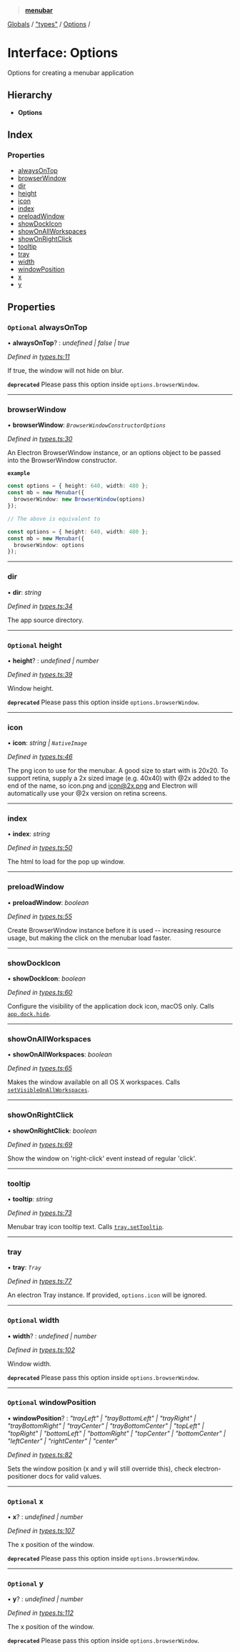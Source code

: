 > **[menubar](../README.md)**

[Globals](../globals.md) / ["types"](../modules/_types_.md) / [Options](_types_.options.md) /

# Interface: Options

Options for creating a menubar application

## Hierarchy

* **Options**

## Index

### Properties

* [alwaysOnTop](_types_.options.md#optional-alwaysontop)
* [browserWindow](_types_.options.md#browserwindow)
* [dir](_types_.options.md#dir)
* [height](_types_.options.md#optional-height)
* [icon](_types_.options.md#icon)
* [index](_types_.options.md#index)
* [preloadWindow](_types_.options.md#preloadwindow)
* [showDockIcon](_types_.options.md#showdockicon)
* [showOnAllWorkspaces](_types_.options.md#showonallworkspaces)
* [showOnRightClick](_types_.options.md#showonrightclick)
* [tooltip](_types_.options.md#tooltip)
* [tray](_types_.options.md#tray)
* [width](_types_.options.md#optional-width)
* [windowPosition](_types_.options.md#optional-windowposition)
* [x](_types_.options.md#optional-x)
* [y](_types_.options.md#optional-y)

## Properties

### `Optional` alwaysOnTop

• **alwaysOnTop**? : *undefined | false | true*

*Defined in [types.ts:11](https://github.com/maxogden/menubar/blob/d31ecca/src/types.ts#L11)*

If true, the window will not hide on blur.

**`deprecated`** Please pass this option inside `options.browserWindow`.

___

###  browserWindow

• **browserWindow**: *`BrowserWindowConstructorOptions`*

*Defined in [types.ts:30](https://github.com/maxogden/menubar/blob/d31ecca/src/types.ts#L30)*

An Electron BrowserWindow instance, or an options object to be passed into
the BrowserWindow constructor.

**`example`** 
```typescript
const options = { height: 640, width: 480 };
const mb = new Menubar({
  browserWindow: new BrowserWindow(options)
});

// The above is equivalent to

const options = { height: 640, width: 480 };
const mb = new Menubar({
  browserWindow: options
});
```

___

###  dir

• **dir**: *string*

*Defined in [types.ts:34](https://github.com/maxogden/menubar/blob/d31ecca/src/types.ts#L34)*

The app source directory.

___

### `Optional` height

• **height**? : *undefined | number*

*Defined in [types.ts:39](https://github.com/maxogden/menubar/blob/d31ecca/src/types.ts#L39)*

Window height.

**`deprecated`** Please pass this option inside `options.browserWindow`.

___

###  icon

• **icon**: *string | `NativeImage`*

*Defined in [types.ts:46](https://github.com/maxogden/menubar/blob/d31ecca/src/types.ts#L46)*

The png icon to use for the menubar. A good size to start with is 20x20.
To support retina, supply a 2x sized image (e.g. 40x40) with @2x added to
the end of the name, so icon.png and icon@2x.png and Electron will
automatically use your @2x version on retina screens.

___

###  index

• **index**: *string*

*Defined in [types.ts:50](https://github.com/maxogden/menubar/blob/d31ecca/src/types.ts#L50)*

The html to load for the pop up window.

___

###  preloadWindow

• **preloadWindow**: *boolean*

*Defined in [types.ts:55](https://github.com/maxogden/menubar/blob/d31ecca/src/types.ts#L55)*

Create BrowserWindow instance before it is used -- increasing resource
usage, but making the click on the menubar load faster.

___

###  showDockIcon

• **showDockIcon**: *boolean*

*Defined in [types.ts:60](https://github.com/maxogden/menubar/blob/d31ecca/src/types.ts#L60)*

Configure the visibility of the application dock icon, macOS only. Calls
[`app.dock.hide`](https://electronjs.org/docs/api/app#appdockhide-macos).

___

###  showOnAllWorkspaces

• **showOnAllWorkspaces**: *boolean*

*Defined in [types.ts:65](https://github.com/maxogden/menubar/blob/d31ecca/src/types.ts#L65)*

Makes the window available on all OS X workspaces. Calls
[`setVisibleOnAllWorkspaces`](https://electronjs.org/docs/api/browser-window#winsetvisibleonallworkspacesvisible-options).

___

###  showOnRightClick

• **showOnRightClick**: *boolean*

*Defined in [types.ts:69](https://github.com/maxogden/menubar/blob/d31ecca/src/types.ts#L69)*

Show the window on 'right-click' event instead of regular 'click'.

___

###  tooltip

• **tooltip**: *string*

*Defined in [types.ts:73](https://github.com/maxogden/menubar/blob/d31ecca/src/types.ts#L73)*

Menubar tray icon tooltip text. Calls [`tray.setTooltip`](https://electronjs.org/docs/api/tray#traysettooltiptooltip).

___

###  tray

• **tray**: *`Tray`*

*Defined in [types.ts:77](https://github.com/maxogden/menubar/blob/d31ecca/src/types.ts#L77)*

An electron Tray instance. If provided, `options.icon` will be ignored.

___

### `Optional` width

• **width**? : *undefined | number*

*Defined in [types.ts:102](https://github.com/maxogden/menubar/blob/d31ecca/src/types.ts#L102)*

Window width.

**`deprecated`** Please pass this option inside `options.browserWindow`.

___

### `Optional` windowPosition

• **windowPosition**? : *"trayLeft" | "trayBottomLeft" | "trayRight" | "trayBottomRight" | "trayCenter" | "trayBottomCenter" | "topLeft" | "topRight" | "bottomLeft" | "bottomRight" | "topCenter" | "bottomCenter" | "leftCenter" | "rightCenter" | "center"*

*Defined in [types.ts:82](https://github.com/maxogden/menubar/blob/d31ecca/src/types.ts#L82)*

Sets the window position (x and y will still override this), check
electron-positioner docs for valid values.

___

### `Optional` x

• **x**? : *undefined | number*

*Defined in [types.ts:107](https://github.com/maxogden/menubar/blob/d31ecca/src/types.ts#L107)*

The x position of the window.

**`deprecated`** Please pass this option inside `options.browserWindow`.

___

### `Optional` y

• **y**? : *undefined | number*

*Defined in [types.ts:112](https://github.com/maxogden/menubar/blob/d31ecca/src/types.ts#L112)*

The x position of the window.

**`deprecated`** Please pass this option inside `options.browserWindow`.